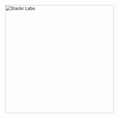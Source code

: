 <picture>
  <source media="(prefers-color-scheme: dark)" srcset="https://assets.stackrlabs.xyz/light.svg">
  <source media="(prefers-color-scheme: light)" srcset="https://assets.stackrlabs.xyz/dark.svg">
  <img alt="Stackr Labs" src="https://assets.stackrlabs.xyz/dark.svg" width="350">
</picture>
